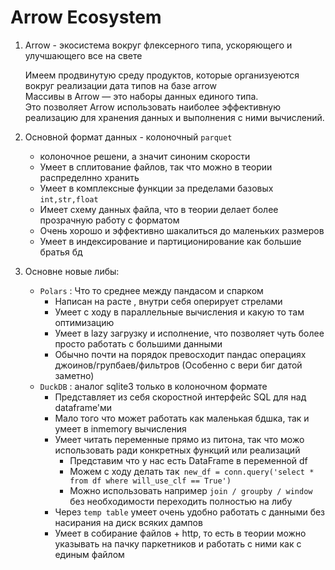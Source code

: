 # Arrow Ecosystem

1) Arrow - экосистема вокруг флексерного типа, ускоряющего и улучшающего все на свете

    Имеем продвинутую среду продуктов, которые организуеются вокруг реализации дата типов на базе arrow  
    Массивы в Arrow — это наборы данных единого типа.  
    Это позволяет Arrow использовать наиболее эффективную реализацию для хранения данных и выполнения с ними вычислений.  

2) Основной формат данных - колоночный `parquet`
    + колоночное решени, а значит синоним скорости
    + Умеет в сплитование файлов, так что можно в теории распределнно хранить
    + Умеет в комплексные функции за пределами базовых `int,str,float`
    + Имеет схему данных файла, что в теории делает более прозрачную работу с форматом
    + Очень хорошо и эффективно шакалиться до маленьких размеров
    + Умеет в индексирование и партиционирование как большие братья бд
3) Основне новые либы:
    + `Polars` : Что то среднее между пандасом и спарком
        + Написан на расте , внутри себя оперирует стрелами
        + Умеет с ходу в параллельные вычисления и какую то там оптимизацию
        + Умеет в lazy загрузку и исполнение, что позволяет чуть более просто работать с большими данными
        + Обычно почти на порядок превосходит пандас операциях джоинов/групбаев/фильтров (Особенно с вери биг датой заметно)
    + `DuckDB` : аналог sqlite3 только в колоночном формате
        + Представляет из себя скоростной интерфейс SQL для над dataframe'ми
        + Мало того что может работать как маленькая бдшка, так и умеет в inmemory вычисления
        + Умеет читать переменные прямо из питона, так что можо использовать ради конкретных функций или реализаций
            + Представим что у нас есть DataFrame в переменной df
            + Можем с ходу делать так` new_df = conn.query('select * from df where will_use_clf == True')`
            + Можно использовать например `join / groupby / window ` без необходимости переходить полностью на либу
        + Через `temp table` умеет очень удобно работать с данными без насирания на диск всяких дампов
        + Умеет в собирание файлов + http, то есть в теории можно указывать на пачку паркетников и работать с ними как с единым файлом